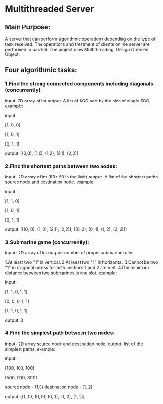 # Multithreaded Server

## Main Purpose:
A server that can perform algorithmic operations depending on the type of task received.
The operations and treatment of clients on the server are performed in parallel.
The project uses Multithreading, Design Oriented Object.

## Four algorithmic tasks:

### 1.Find the strong connected components including diagonals (concurrently):

input: 2D array of int
output: A list of SCC sort by the size of single SCC.
example:

input

[1, 0, 0] 

[1, 0, 1]

[0, 1, 1]

output: [(0,0), (1,0), (1,2), (2,1), (2,2)]

### 2.Find the shortest paths between two nodes:

input- 2D array of int (50* 50 is the limit)
output- A list of the shortest paths source node and destination node.
example:

input:

[1, 1, 0]

[1, 0, 1]

[0, 1, 1]

output: [[(0, 0), (1, 0), (2,1), (2,2)], [(0, 0), (0, 1), (1, 2), (2, 2)]]

### 3.Submarine game (concurrently):

input- 2D array of int
output- number of proper submarine
rules:

 1.At least two "1" in vertical.
 2.At least two "1" in horizontal.
 3.Cannot be two "1" in diagonal unless for both sections 1 and 2 are met.
 4.The minimum distance between two submarines is one slot.
example:

input:

[1, 1, 0, 1, 1]

[0, 0, 0, 1, 1]

[1, 1, 0, 1, 1]

output: 3

### 4.Find the simplest path between two nodes:

input- 2D array source node and destination node.
output- list of the simplest paths.
example:

input:

[100, 100, 100]

[500, 900, 300]

source node - (1,0)
destination node - (1, 2)

output: [(1, 0), (0, 0), (0, 1), (0, 2), (1, 2)]
